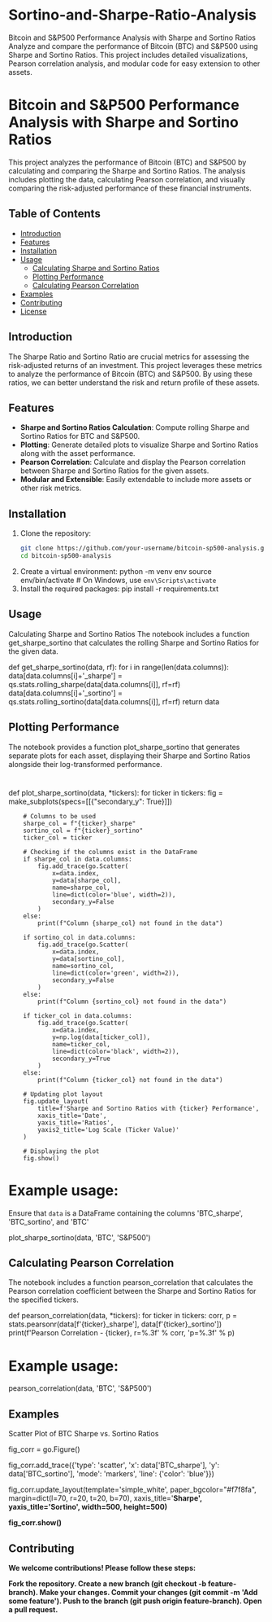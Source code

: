 # Sortino-and-Sharpe-Ratio-Analysis
Bitcoin and S&amp;P500 Performance Analysis with Sharpe and Sortino Ratios  Analyze and compare the performance of Bitcoin (BTC) and S&amp;P500 using Sharpe and Sortino Ratios. This project includes detailed visualizations, Pearson correlation analysis, and modular code for easy extension to other assets.

# Bitcoin and S&P500 Performance Analysis with Sharpe and Sortino Ratios

This project analyzes the performance of Bitcoin (BTC) and S&P500 by calculating and comparing the Sharpe and Sortino Ratios. The analysis includes plotting the data, calculating Pearson correlation, and visually comparing the risk-adjusted performance of these financial instruments.

## Table of Contents

- [Introduction](#introduction)
- [Features](#features)
- [Installation](#installation)
- [Usage](#usage)
  - [Calculating Sharpe and Sortino Ratios](#calculating-sharpe-and-sortino-ratios)
  - [Plotting Performance](#plotting-performance)
  - [Calculating Pearson Correlation](#calculating-pearson-correlation)
- [Examples](#examples)
- [Contributing](#contributing)
- [License](#license)

## Introduction

The Sharpe Ratio and Sortino Ratio are crucial metrics for assessing the risk-adjusted returns of an investment. This project leverages these metrics to analyze the performance of Bitcoin (BTC) and S&P500. By using these ratios, we can better understand the risk and return profile of these assets.

## Features

- **Sharpe and Sortino Ratios Calculation**: Compute rolling Sharpe and Sortino Ratios for BTC and S&P500.
- **Plotting**: Generate detailed plots to visualize Sharpe and Sortino Ratios along with the asset performance.
- **Pearson Correlation**: Calculate and display the Pearson correlation between Sharpe and Sortino Ratios for the given assets.
- **Modular and Extensible**: Easily extendable to include more assets or other risk metrics.

## Installation

1. Clone the repository:
   ```bash
   git clone https://github.com/your-username/bitcoin-sp500-analysis.git
   cd bitcoin-sp500-analysis
2. Create a virtual environment:
   python -m venv env
   source env/bin/activate  # On Windows, use `env\Scripts\activate`
3. Install the required packages:
   pip install -r requirements.txt
## Usage
Calculating Sharpe and Sortino Ratios
The notebook includes a function get_sharpe_sortino that calculates the rolling Sharpe and Sortino Ratios for the given data.

def get_sharpe_sortino(data, rf):
  for i in range(len(data.columns)):
    data[data.columns[i]+'_sharpe'] = qs.stats.rolling_sharpe(data[data.columns[i]], rf=rf)
    data[data.columns[i]+'_sortino'] = qs.stats.rolling_sortino(data[data.columns[i]], rf=rf)
  return data

## Plotting Performance
The notebook provides a function plot_sharpe_sortino that generates separate plots for each asset, displaying their Sharpe and Sortino Ratios alongside their log-transformed performance.

#
def plot_sharpe_sortino(data, *tickers):
    for ticker in tickers:
        fig = make_subplots(specs=[[{"secondary_y": True}]])

        # Columns to be used
        sharpe_col = f"{ticker}_sharpe"
        sortino_col = f"{ticker}_sortino"
        ticker_col = ticker

        # Checking if the columns exist in the DataFrame
        if sharpe_col in data.columns:
            fig.add_trace(go.Scatter(
                x=data.index,
                y=data[sharpe_col],
                name=sharpe_col,
                line=dict(color='blue', width=2)),
                secondary_y=False
            )
        else:
            print(f"Column {sharpe_col} not found in the data")

        if sortino_col in data.columns:
            fig.add_trace(go.Scatter(
                x=data.index,
                y=data[sortino_col],
                name=sortino_col,
                line=dict(color='green', width=2)),
                secondary_y=False
            )
        else:
            print(f"Column {sortino_col} not found in the data")

        if ticker_col in data.columns:
            fig.add_trace(go.Scatter(
                x=data.index,
                y=np.log(data[ticker_col]),
                name=ticker_col,
                line=dict(color='black', width=2)),
                secondary_y=True
            )
        else:
            print(f"Column {ticker_col} not found in the data")

        # Updating plot layout
        fig.update_layout(
            title=f'Sharpe and Sortino Ratios with {ticker} Performance',
            xaxis_title='Date',
            yaxis_title='Ratios',
            yaxis2_title='Log Scale (Ticker Value)'
        )

        # Displaying the plot
        fig.show()

# Example usage:
Ensure that `data` is a DataFrame containing the columns 'BTC_sharpe', 'BTC_sortino', and 'BTC'

plot_sharpe_sortino(data, 'BTC', 'S&P500')

## Calculating Pearson Correlation
The notebook includes a function pearson_correlation that calculates the Pearson correlation coefficient between the Sharpe and Sortino Ratios for the specified tickers.

def pearson_correlation(data, *tickers):
    for ticker in tickers:
        corr, p = stats.pearsonr(data[f'{ticker}_sharpe'], data[f'{ticker}_sortino'])
        print(f'Pearson Correlation - {ticker}, r=%.3f' % corr, 'p=%.3f' % p)

# Example usage:
pearson_correlation(data, 'BTC', 'S&P500')

## Examples
Scatter Plot of BTC Sharpe vs. Sortino Ratios

fig_corr = go.Figure()

fig_corr.add_trace({'type': 'scatter',
                    'x': data['BTC_sharpe'],
                    'y': data['BTC_sortino'],
                    'mode': 'markers',
                    'line': {'color': 'blue'}})

fig_corr.update_layout(template='simple_white', paper_bgcolor="#f7f8fa",
                       margin=dict(l=70, r=20, t=20, b=70),
                       xaxis_title='<b>Sharpe', yaxis_title='<b>Sortino',
                       width=500, height=500)

fig_corr.show()

## Contributing
We welcome contributions! Please follow these steps:

Fork the repository.
Create a new branch (git checkout -b feature-branch).
Make your changes.
Commit your changes (git commit -m 'Add some feature').
Push to the branch (git push origin feature-branch).
Open a pull request.

